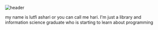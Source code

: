 ![header](https://capsule-render.vercel.app/api?type=waving&color=auto&height=300&section=header&text=Hi👋%20there&fontSize=50)


my name is lutfi ashari or you can call me hari. I'm just a library and information science graduate who is starting to learn about programming

